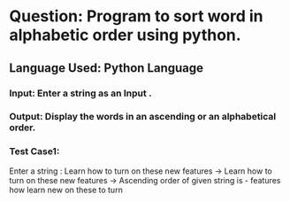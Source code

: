 # Question: Program to sort word in alphabetic order using python.
## Language Used: Python Language
### Input: Enter a string as an Input .
### Output: Display the words in an ascending or  an alphabetical order.

### Test Case1:
Enter a string : Learn how to turn on these new features
-> Learn how to turn on these new features
-> Ascending order of given string is -
          features
          how
          learn
          new
          on
          these
          to
          turn

